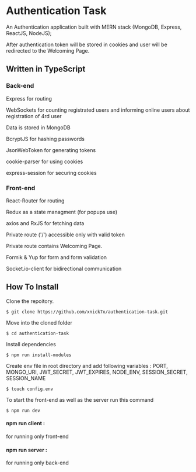 # Authentication Task

An Authentication application built with MERN stack (MongoDB, Express, ReactJS, NodeJS);

After authentication token will be stored in cookies and user will be redirected  to the Welcoming Page.

## Written in TypeScript

### Back-end
Express for routing

WebSockets for counting registrated users and informing online users about registration of 4rd user

Data is stored in MongoDB

BcryptJS for hashing passwords

JsonWebToken for generating tokens

cookie-parser for using cookies

express-session for securing cookies

### Front-end

React-Router for routing 

Redux as a state managment (for popups use)

axios and RxJS for fetching data

Private route ('/') accessible only with valid token

Private route contains Welcoming Page.

Formik & Yup for form and form validation

Socket.io-client for bidirectional communication 

## How To Install

Clone the repoitory.
```
$ git clone https://github.com/xnick7x/authentication-task.git
```
Move into the cloned folder
```
$ cd authentication-task
```
Install dependencies
```
$ npm run install-modules
```
Create env file in root directory and add following variables : PORT, MONGO_URI, JWT_SECRET, JWT_EXPIRES, NODE_ENV, SESSION_SECRET, SESSION_NAME
```
$ touch config.env
```
To start the front-end as well as the server run this command
```
$ npm run dev
```
#### npm run client : 
for running only front-end

#### npm run server : 
for running only back-end
